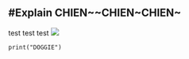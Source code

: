 #Explain CHIEN~~CHIEN~CHIEN~
---
test test test
![](https://www.shutterstock.com/shutterstock/photos/2514328767/display_1500/stock-vector-collection-of-happy-labrador-retriever-dogs-running-with-joy-on-transparent-background-chocolate-2514328767.jpg)

```
print("DOGGIE")
```
